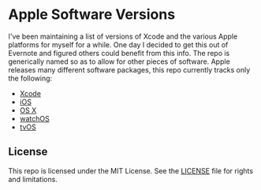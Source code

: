 # Apple Software Versions

I've been maintaining a list of versions of Xcode and the various Apple platforms for myself for a while. One day I decided to get this out of Evernote and figured others could benefit from this info. The repo is generically named so as to allow for other pieces of software. Apple releases many different software packages, this repo currently tracks only the following:

- [Xcode][1]
- [iOS][2]
- [OS X][3]
- [watchOS][4]
- [tvOS][5]

## License

This repo is licensed under the MIT License. See the [LICENSE][6] file for rights and limitations.

[1]:	Xcode.md
[2]:	iOS.md
[3]:	OS%20X.md
[4]:	watchOS.md
[5]:	tvOS.md
[6]:	LICENSE.md